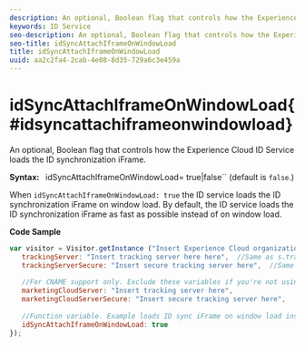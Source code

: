 ```yaml
---
description: An optional, Boolean flag that controls how the Experience Cloud ID Service loads the ID synchronization iFrame.
keywords: ID Service
seo-description: An optional, Boolean flag that controls how the Experience Cloud ID Service loads the ID synchronization iFrame.
seo-title: idSyncAttachIframeOnWindowLoad
title: idSyncAttachIframeOnWindowLoad
uuid: aa2c2fa4-2cab-4e08-8d35-729a6c3e459a
---
```


# idSyncAttachIframeOnWindowLoad{#idsyncattachiframeonwindowload}

An optional, Boolean flag that controls how the Experience Cloud ID Service loads the ID synchronization iFrame.

 **Syntax:** ` `idSyncAttachIframeOnWindowLoad= true|false`` (default is `false`.)

When `idSyncAttachIframeOnWindowLoad: true` the ID service loads the ID synchronization iFrame on window load. By default, the ID service loads the ID synchronization iFrame as fast as possible instead of on window load.

**Code Sample**

```js
var visitor = Visitor.getInstance ("Insert Experience Cloud organization ID here",{ 
   trackingServer: "Insert tracking server here here",  //Same as s.trackingServer 
   trackingServerSecure: "Insert secure tracking server here",  //Same as s.trackingServerSecure 
 
   //For CNAME support only. Exclude these variables if you're not using CNAME 
   marketingCloudServer: "Insert tracking server here", 
   marketingCloudServerSecure: "Insert secure tracking server here", 
 
   //Function variable. Example loads ID sync iFrame on window load instad of ASAP. 
   idSyncAttachIframeOnWindowLoad: true 
});
```

